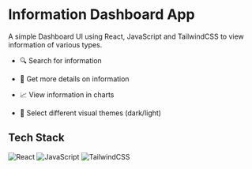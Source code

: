 # Information Dashboard App
A simple Dashboard UI using React, JavaScript and TailwindCSS to view information of various types.

- 🔍 Search for information

- 📝 Get more details on information
  
- 📈 View information in charts
  
- 🌙 Select different visual themes (dark/light)

 
## Tech Stack
<img alt="React" src="https://img.shields.io/badge/react-%2320232a.svg?style=for-the-badge&logo=react&logoColor=%2361DAFB"/> <img alt="JavaScript" src="https://img.shields.io/badge/javascript-%23323330.svg?style=for-the-badge&logo=javascript&logoColor=%23F7DF1E"/> ![TailwindCSS](https://img.shields.io/badge/tailwindcss-%2338B2AC.svg?style=for-the-badge&logo=tailwind-css&logoColor=white)
